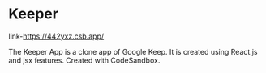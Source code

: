 # Keeper
link-https://442yxz.csb.app/ <br/>

The Keeper App is a clone app of Google Keep. It is created using React.js and jsx features. Created with CodeSandbox.   
